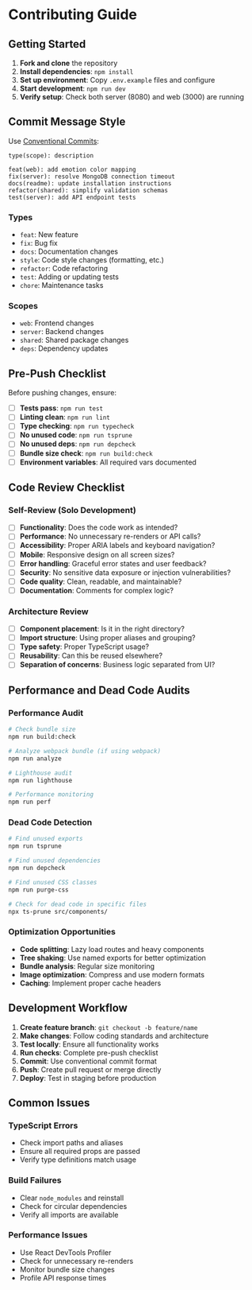 # Contributing Guide

## Getting Started

1. **Fork and clone** the repository
2. **Install dependencies**: `npm install`
3. **Set up environment**: Copy `.env.example` files and configure
4. **Start development**: `npm run dev`
5. **Verify setup**: Check both server (8080) and web (3000) are running

## Commit Message Style

Use [Conventional Commits](https://www.conventionalcommits.org/):

```
type(scope): description

feat(web): add emotion color mapping
fix(server): resolve MongoDB connection timeout
docs(readme): update installation instructions
refactor(shared): simplify validation schemas
test(server): add API endpoint tests
```

### Types

- `feat`: New feature
- `fix`: Bug fix
- `docs`: Documentation changes
- `style`: Code style changes (formatting, etc.)
- `refactor`: Code refactoring
- `test`: Adding or updating tests
- `chore`: Maintenance tasks

### Scopes

- `web`: Frontend changes
- `server`: Backend changes
- `shared`: Shared package changes
- `deps`: Dependency updates

## Pre-Push Checklist

Before pushing changes, ensure:

- [ ] **Tests pass**: `npm run test`
- [ ] **Linting clean**: `npm run lint`
- [ ] **Type checking**: `npm run typecheck`
- [ ] **No unused code**: `npm run tsprune`
- [ ] **No unused deps**: `npm run depcheck`
- [ ] **Bundle size check**: `npm run build:check`
- [ ] **Environment variables**: All required vars documented

## Code Review Checklist

### Self-Review (Solo Development)

- [ ] **Functionality**: Does the code work as intended?
- [ ] **Performance**: No unnecessary re-renders or API calls?
- [ ] **Accessibility**: Proper ARIA labels and keyboard navigation?
- [ ] **Mobile**: Responsive design on all screen sizes?
- [ ] **Error handling**: Graceful error states and user feedback?
- [ ] **Security**: No sensitive data exposure or injection vulnerabilities?
- [ ] **Code quality**: Clean, readable, and maintainable?
- [ ] **Documentation**: Comments for complex logic?

### Architecture Review

- [ ] **Component placement**: Is it in the right directory?
- [ ] **Import structure**: Using proper aliases and grouping?
- [ ] **Type safety**: Proper TypeScript usage?
- [ ] **Reusability**: Can this be reused elsewhere?
- [ ] **Separation of concerns**: Business logic separated from UI?

## Performance and Dead Code Audits

### Performance Audit

```bash
# Check bundle size
npm run build:check

# Analyze webpack bundle (if using webpack)
npm run analyze

# Lighthouse audit
npm run lighthouse

# Performance monitoring
npm run perf
```

### Dead Code Detection

```bash
# Find unused exports
npm run tsprune

# Find unused dependencies
npm run depcheck

# Find unused CSS classes
npm run purge-css

# Check for dead code in specific files
npx ts-prune src/components/
```

### Optimization Opportunities

- **Code splitting**: Lazy load routes and heavy components
- **Tree shaking**: Use named exports for better optimization
- **Bundle analysis**: Regular size monitoring
- **Image optimization**: Compress and use modern formats
- **Caching**: Implement proper cache headers

## Development Workflow

1. **Create feature branch**: `git checkout -b feature/name`
2. **Make changes**: Follow coding standards and architecture
3. **Test locally**: Ensure all functionality works
4. **Run checks**: Complete pre-push checklist
5. **Commit**: Use conventional commit format
6. **Push**: Create pull request or merge directly
7. **Deploy**: Test in staging before production

## Common Issues

### TypeScript Errors

- Check import paths and aliases
- Ensure all required props are passed
- Verify type definitions match usage

### Build Failures

- Clear `node_modules` and reinstall
- Check for circular dependencies
- Verify all imports are available

### Performance Issues

- Use React DevTools Profiler
- Check for unnecessary re-renders
- Monitor bundle size changes
- Profile API response times
